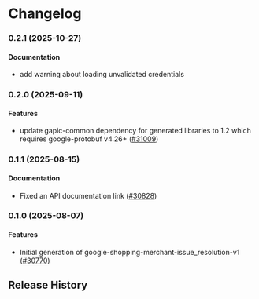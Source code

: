 # Changelog

### 0.2.1 (2025-10-27)

#### Documentation

* add warning about loading unvalidated credentials 

### 0.2.0 (2025-09-11)

#### Features

* update gapic-common dependency for generated libraries to 1.2 which requires google-protobuf v4.26+ ([#31009](https://github.com/googleapis/google-cloud-ruby/issues/31009)) 

### 0.1.1 (2025-08-15)

#### Documentation

* Fixed an API documentation link ([#30828](https://github.com/googleapis/google-cloud-ruby/issues/30828)) 

### 0.1.0 (2025-08-07)

#### Features

* Initial generation of google-shopping-merchant-issue_resolution-v1 ([#30770](https://github.com/googleapis/google-cloud-ruby/issues/30770)) 

## Release History
